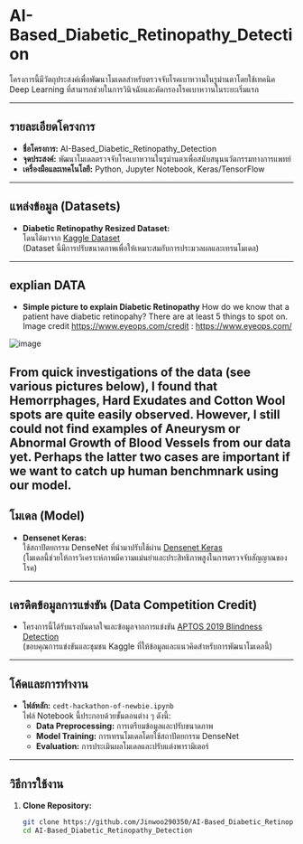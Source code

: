 # AI-Based_Diabetic_Retinopathy_Detection

โครงการนี้มีวัตถุประสงค์เพื่อพัฒนาโมเดลสำหรับตรวจจับโรคเบาหวานในรูม่านตาโดยใช้เทคนิค Deep Learning ที่สามารถช่วยในการวินิจฉัยและคัดกรองโรคเบาหวานในระยะเริ่มแรก

---

## รายละเอียดโครงการ

- **ชื่อโครงการ:** AI-Based_Diabetic_Retinopathy_Detection
- **จุดประสงค์:** พัฒนาโมเดลตรวจจับโรคเบาหวานในรูม่านตาเพื่อสนับสนุนนวัตกรรมทางการแพทย์
- **เครื่องมือและเทคโนโลยี:** Python, Jupyter Notebook, Keras/TensorFlow

---

## แหล่งข้อมูล (Datasets)

- **Diabetic Retinopathy Resized Dataset:**  
  โดนได้มาจาก [Kaggle Dataset](https://www.kaggle.com/datasets/tanlikesmath/diabetic-retinopathy-resized)  
  (Dataset นี้มีการปรับขนาดภาพเพื่อให้เหมาะสมกับการประมวลผลและเทรนโมเดล)

---
## explian DATA
- **Simple picture to explain Diabetic Retinopathy**
 How do we know that a patient have diabetic retinopahy? There are at least 5 things to spot on. Image credit https://www.eyeops.com/credit : 
 https://www.eyeops.com/

![image](https://github.com/user-attachments/assets/18afc44e-c4e8-4815-bbfa-e301a1214b25)

  From quick investigations of the data (see various pictures below), I found that Hemorrphages, Hard Exudates and Cotton Wool spots are quite easily 
  observed. However, I still could not find examples of Aneurysm or Abnormal Growth of Blood Vessels from our data yet. Perhaps the latter two cases 
  are important if we want to catch up human benchmnark using our model.
---

## โมเดล (Model)

- **Densenet Keras:**  
  ใช้สถาปัตยกรรม DenseNet ที่นำมาปรับใช้ผ่าน [Densenet Keras](https://www.kaggle.com/datasets/xhlulu/densenet-keras)  
  (โมเดลนี้ช่วยให้การวิเคราะห์ภาพมีความแม่นยำและประสิทธิภาพสูงในการตรวจจับสัญญาณของโรค)

---

## เครดิตข้อมูลการแข่งขัน (Data Competition Credit)

- โครงการนี้ได้รับแรงบันดาลใจและข้อมูลจากการแข่งขัน [APTOS 2019 Blindness Detection](https://www.kaggle.com/competitions/aptos2019-blindness-detection)  
  (ขอบคุณการแข่งขันและชุมชน Kaggle ที่ให้ข้อมูลและแนวคิดสำหรับการพัฒนาโมเดลนี้)

---

## โค้ดและการทำงาน

- **ไฟล์หลัก:** `cedt-hackathon-of-newbie.ipynb`  
  ไฟล์ Notebook นี้ประกอบด้วยขั้นตอนต่าง ๆ ดังนี้:
  - **Data Preprocessing:** การเตรียมข้อมูลและปรับขนาดภาพ
  - **Model Training:** การเทรนโมเดลโดยใช้สถาปัตยกรรม DenseNet
  - **Evaluation:** การประเมินผลโมเดลและปรับแต่งพารามิเตอร์

---

## วิธีการใช้งาน

1. **Clone Repository:**
   ```bash
   git clone https://github.com/Jinwoo290350/AI-Based_Diabetic_Retinopathy_Detection.git
   cd AI-Based_Diabetic_Retinopathy_Detection
